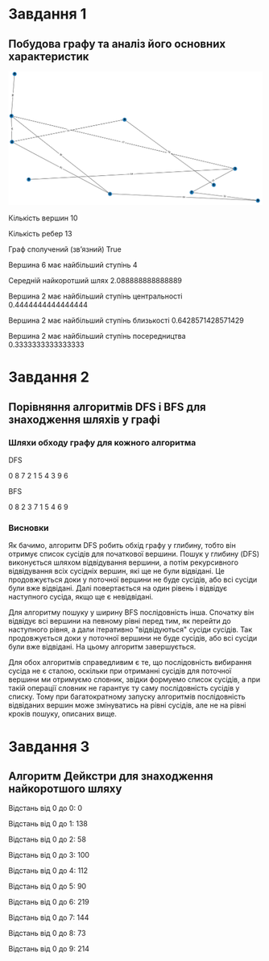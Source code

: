 # Завдання 1

## Побудова графу та аналіз його основних характеристик

![graph](./graph.png "Random graph")

Кількість вершин 10

Кількість ребер 13

Граф сполучений (зв’язний) True

Вершина 6 має найбільший ступінь 4

Середній найкоротший шлях 2.088888888888889

Вершина 2 має найбільший ступінь центральності 0.4444444444444444

Вершина 2 має найбільший ступінь близькості 0.6428571428571429

Вершина 2 має найбільший ступінь посередництва 0.3333333333333333

# Завдання 2

## Порівняння алгоритмів DFS і BFS для знаходження шляхів у графі

### Шляхи обходу графу для кожного алгоритма

DFS

0 8 7 2 1 5 4 3 9 6 

BFS

0 8 2 3 7 1 5 4 6 9 

### Висновки

Як бачимо, алгоритм DFS робить обхід графу у глибину, тобто він отримує список сусідів для початкової вершини. Пошук у глибину (DFS) виконується шляхом відвідування вершини, а потім рекурсивного відвідування всіх сусідніх вершин, які ще не були відвідані. Це продовжується доки у поточної вершини не буде сусідів, або всі сусіди були вже відвідані. Далі повертається на один рівень і відвідує наступного сусіда, якщо ще є невідвідані.

Для алгоритму пошуку у ширину BFS послідовність інша. Спочатку він відвідує всі вершини на певному рівні перед тим, як перейти до наступного рівня, а дали ітеративно "відвідуються" сусіди сусідів. Так продовжується доки у поточної вершини не буде сусідів, або всі сусіди були вже відвідані. На цьому алгоритм завершується.

Для обох алгоритмів справедливим є те, що послідовність вибирання сусіда не є сталою, оскільки при отриманні сусідів для поточної вершини ми отримуємо словник, звідки формуемо список сусідів, а при такій операції словник не гарантує ту саму послідовність сусідів у списку. Тому при багатократному запуску алгоритмів послідовність відвіданих вершин може змінуватись на рівні сусідів, але не на рівні кроків пошуку, описаних вище.

# Завдання 3

## Алгоритм Дейкстри для знаходження найкоротшого шляху

Відстань від 0 до 0: 0

Відстань від 0 до 1: 138

Відстань від 0 до 2: 58

Відстань від 0 до 3: 100

Відстань від 0 до 4: 112

Відстань від 0 до 5: 90

Відстань від 0 до 6: 219

Відстань від 0 до 7: 144

Відстань від 0 до 8: 73

Відстань від 0 до 9: 214
